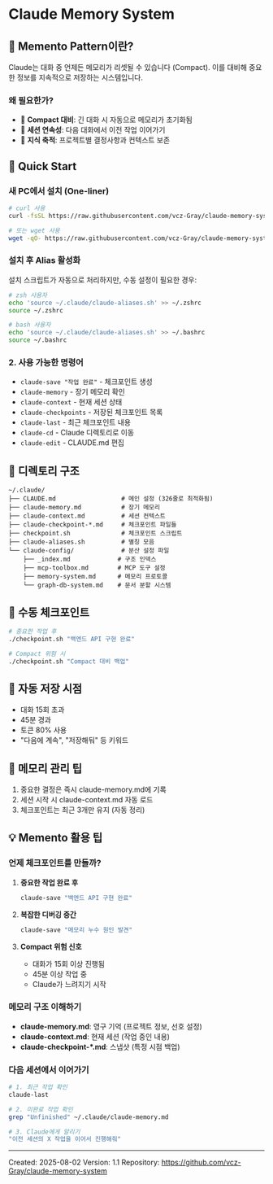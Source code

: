 # Claude Memory System

## 📖 Memento Pattern이란?
Claude는 대화 중 언제든 메모리가 리셋될 수 있습니다 (Compact). 
이를 대비해 중요한 정보를 지속적으로 저장하는 시스템입니다.

### 왜 필요한가?
- 💾 **Compact 대비**: 긴 대화 시 자동으로 메모리가 초기화됨
- 🔄 **세션 연속성**: 다음 대화에서 이전 작업 이어가기
- 📝 **지식 축적**: 프로젝트별 결정사항과 컨텍스트 보존

## 🚀 Quick Start

### 새 PC에서 설치 (One-liner)
```bash
# curl 사용
curl -fsSL https://raw.githubusercontent.com/vcz-Gray/claude-memory-system/main/install.sh | bash

# 또는 wget 사용
wget -qO- https://raw.githubusercontent.com/vcz-Gray/claude-memory-system/main/install.sh | bash
```

### 설치 후 Alias 활성화
설치 스크립트가 자동으로 처리하지만, 수동 설정이 필요한 경우:

```bash
# zsh 사용자
echo 'source ~/.claude/claude-aliases.sh' >> ~/.zshrc
source ~/.zshrc

# bash 사용자
echo 'source ~/.claude/claude-aliases.sh' >> ~/.bashrc
source ~/.bashrc
```

### 2. 사용 가능한 명령어
- `claude-save "작업 완료"` - 체크포인트 생성
- `claude-memory` - 장기 메모리 확인
- `claude-context` - 현재 세션 상태
- `claude-checkpoints` - 저장된 체크포인트 목록
- `claude-last` - 최근 체크포인트 내용
- `claude-cd` - Claude 디렉토리로 이동
- `claude-edit` - CLAUDE.md 편집

## 📁 디렉토리 구조
```
~/.claude/
├── CLAUDE.md                  # 메인 설정 (326줄로 최적화됨)
├── claude-memory.md           # 장기 메모리
├── claude-context.md          # 세션 컨텍스트
├── claude-checkpoint-*.md     # 체크포인트 파일들
├── checkpoint.sh              # 체크포인트 스크립트
├── claude-aliases.sh          # 별칭 모음
└── claude-config/             # 분산 설정 파일
    ├── _index.md             # 구조 인덱스
    ├── mcp-toolbox.md        # MCP 도구 설정
    ├── memory-system.md      # 메모리 프로토콜
    └── graph-db-system.md    # 문서 분할 시스템
```

## 🔧 수동 체크포인트
```bash
# 중요한 작업 후
./checkpoint.sh "백엔드 API 구현 완료"

# Compact 위험 시
./checkpoint.sh "Compact 대비 백업"
```

## 🎯 자동 저장 시점
- 대화 15회 초과
- 45분 경과
- 토큰 80% 사용
- "다음에 계속", "저장해둬" 등 키워드

## 📝 메모리 관리 팁
1. 중요한 결정은 즉시 claude-memory.md에 기록
2. 세션 시작 시 claude-context.md 자동 로드
3. 체크포인트는 최근 3개만 유지 (자동 정리)

## 💡 Memento 활용 팁

### 언제 체크포인트를 만들까?
1. **중요한 작업 완료 후**
   ```bash
   claude-save "백엔드 API 구현 완료"
   ```

2. **복잡한 디버깅 중간**
   ```bash
   claude-save "메모리 누수 원인 발견"
   ```

3. **Compact 위험 신호**
   - 대화가 15회 이상 진행됨
   - 45분 이상 작업 중
   - Claude가 느려지기 시작

### 메모리 구조 이해하기
- **claude-memory.md**: 영구 기억 (프로젝트 정보, 선호 설정)
- **claude-context.md**: 현재 세션 (작업 중인 내용)
- **claude-checkpoint-*.md**: 스냅샷 (특정 시점 백업)

### 다음 세션에서 이어가기
```bash
# 1. 최근 작업 확인
claude-last

# 2. 미완료 작업 확인
grep "Unfinished" ~/.claude/claude-memory.md

# 3. Claude에게 알리기
"이전 세션의 X 작업을 이어서 진행해줘"
```

---
Created: 2025-08-02
Version: 1.1
Repository: https://github.com/vcz-Gray/claude-memory-system